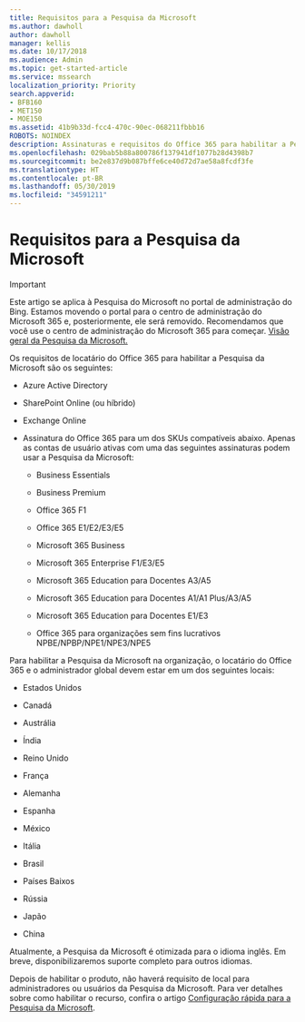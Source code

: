 ```yaml
---
title: Requisitos para a Pesquisa da Microsoft
ms.author: dawholl
author: dawholl
manager: kellis
ms.date: 10/17/2018
ms.audience: Admin
ms.topic: get-started-article
ms.service: mssearch
localization_priority: Priority
search.appverid:
- BFB160
- MET150
- MOE150
ms.assetid: 41b9b33d-fcc4-470c-90ec-068211fbbb16
ROBOTS: NOINDEX
description: Assinaturas e requisitos do Office 365 para habilitar a Pesquisa da Microsoft
ms.openlocfilehash: 029bab5b88a800786f137941df1077b28d4398b7
ms.sourcegitcommit: be2e837d9b087bffe6ce40d72d7ae58a8fcdf3fe
ms.translationtype: HT
ms.contentlocale: pt-BR
ms.lasthandoff: 05/30/2019
ms.locfileid: "34591211"
---
```

# <a name="requirements-for-microsoft-search"></a>Requisitos para a Pesquisa da Microsoft

> [!IMPORTANT]
> Este artigo se aplica à Pesquisa do Microsoft no portal de administração do Bing. Estamos movendo o portal para o centro de administração do Microsoft 365 e, posteriormente, ele será removido. Recomendamos que você use o centro de administração do Microsoft 365 para começar. [Visão geral da Pesquisa da Microsoft.](overview-microsoft-search.md)

Os requisitos de locatário do Office 365 para habilitar a Pesquisa da Microsoft são os seguintes: 
  
- Azure Active Directory
    
- SharePoint Online (ou híbrido)
    
- Exchange Online
    
- Assinatura do Office 365 para um dos SKUs compatíveis abaixo. Apenas as contas de usuário ativas com uma das seguintes assinaturas podem usar a Pesquisa da Microsoft:
    
  - Business Essentials
    
  - Business Premium
    
  - Office 365 F1
    
  - Office 365 E1/E2/E3/E5
    
  - Microsoft 365 Business
    
  - Microsoft 365 Enterprise F1/E3/E5
    
  - Microsoft 365 Education para Docentes A3/A5
    
  - Microsoft 365 Education para Docentes A1/A1 Plus/A3/A5
    
  - Microsoft 365 Education para Docentes E1/E3
    
  - Office 365 para organizações sem fins lucrativos NPBE/NPBP/NPE1/NPE3/NPE5
    
Para habilitar a Pesquisa da Microsoft na organização, o locatário do Office 365 e o administrador global devem estar em um dos seguintes locais:
  
- Estados Unidos
    
- Canadá
    
- Austrália
    
- Índia
    
- Reino Unido
    
- França
    
- Alemanha
  
- Espanha
    
- México
    
- Itália
    
- Brasil
    
- Países Baixos
    
- Rússia
    
- Japão

- China
 
Atualmente, a Pesquisa da Microsoft é otimizada para o idioma inglês. Em breve, disponibilizaremos suporte completo para outros idiomas.

Depois de habilitar o produto, não haverá requisito de local para administradores ou usuários da Pesquisa da Microsoft. Para ver detalhes sobre como habilitar o recurso, confira o artigo [Configuração rápida para a Pesquisa da Microsoft](quick-set-up.md). 

  

